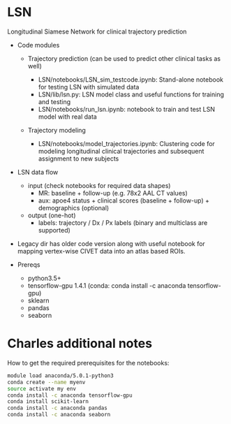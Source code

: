 # LSN
Longitudinal Siamese Network for clinical trajectory prediction 
- Code modules
  - Trajectory prediction 
  (can be used to predict other clinical tasks as well) 
    -  LSN/notebooks/LSN_sim_testcode.ipynb: Stand-alone notebook for testing LSN with simulated data
    -  LSN/lib/lsn.py: LSN model class and useful functions for training and testing
    -  LSN/notebooks/run_lsn.ipynb: notebook to train and test LSN model with real data
    
  - Trajectory modeling  
    -  LSN/notebooks/model_trajectories.ipynb: Clustering code for modeling longitudinal clinical trajectories and subsequent assignment to new subjects 
    
- LSN data flow
    -  input (check notebooks for required data shapes) 
        - MR: baseline + follow-up (e.g. 78x2 AAL CT values) 
        - aux: apoe4 status + clinical scores (baseline + follow-up) + demographics (optional)      
    -  output (one-hot) 
        - labels: trajectory / Dx / Px labels (binary and multiclass are supported) 
        
- Legacy dir has older code version along with useful notebook for mapping vertex-wise CIVET data into an atlas based ROIs. 
  
- Prereqs 
  - python3.5+
  - tensorflow-gpu 1.4.1 (conda: conda install -c anaconda tensorflow-gpu)
  - sklearn
  - pandas
  - seaborn 

# Charles additional notes
How to get the required prerequisites for the notebooks:

```bash
module load anaconda/5.0.1-python3
conda create --name myenv
source activate my env
conda install -c anaconda tensorflow-gpu
conda install scikit-learn
conda install -c anaconda pandas
conda install -c anaconda seaborn
```
